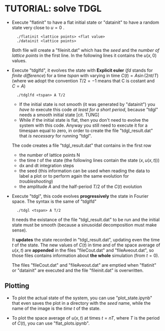 # TUTORIAL: solve TDGL
- Execute "flatinit" to have a flat initial state or "datainit" to have a random state very close to $u=0$ .
        
        ./flatinit <lattice points> <flat value>
        ./datainit <lattice points>
    Both file will create a "fileinit.dat" which has the _seed_ and the _number of lattice points_ in the first line.
    In the following lines it contains the $u(x,0)$ values.

- Execute "tdglfd", it evolves the state with **Explicit euler** (_fd_ stands for _finite difference_) for a time $tspan$ with varying in time $C(t) = A\sin(2\pi t/T)$ (where we adopt the convention $T/2 = -1$ means that C is costant and $C=A$)
        
        ./tdglfd <tspan> A T/2
        

    - If the initial state is not smooth (it was generated by "datainit") you _have to_ execute this code _at least for a short period_, because "tdgl" needs a smooth initial state [cit. TUNG]
    - While if the initial state is flat, then you don't need to evolve the system with this code. Anyway you still need to execute it for a timespan equal to zero, in order to create the file "tdgl_result.dat" that _is necessary_ for running "tdgl".

    The code creates a file "tdgl_result.dat" that contains in the first row
    - the number of lattice points N
    - the time $t$ of the state (the following lines contain the state $(x, u(x,t))$)
    - dx and dt integration steps
    - the seed (this information can be used when reading the data to label a plot or to perform again the same evolution for _troubleshooting_)
    - the amplitude $A$ and the half-period $T/2$ of the $C(t)$ evolution
    
- Execute "tdgl", this code evolves **progressively** the state in Fourier space. The syntax is the same of "tdglfd"

        ./tdgl <tspan> A T/2
    It needs the existance of the file "tdgl_result.dat" to be run and the initial state must be smooth (because a sinusoidal decomposition must make sense).

    It **updates** the state recorded in "tdgl_result.dat", updating even the time $t$ of the state.
    The new values of $C(t)$ in time and of the space average of $u(x,t)$ are **appended** in the files "fileCout.dat" and "fileAveout.dat", so those files contains information about **the whole** simulation (from $t=0$).

    The files "fileCout.dat" and "fileAveout.dat" are emptied when "flatinit" or "datainit" are executed and the file "fileinit.dat" is overwritten.

## Plotting
- To plot the actual state of the system, you can use "plot_state.ipynb" that even saves the plot in a directory with the _seed_ name, while the name of the image is the _time t_ of the state.

- To plot the space average of $u(x,t)$ at times $t=nT$, where $T$ is the period of $C(t)$, you can use "flat_plots.ipynb".